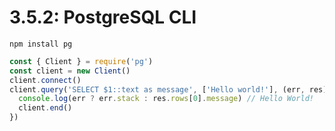 # 3.5.2: PostgreSQL CLI

```text
npm install pg
```

```javascript
const { Client } = require('pg')
const client = new Client()
client.connect()
client.query('SELECT $1::text as message', ['Hello world!'], (err, res) => {
  console.log(err ? err.stack : res.rows[0].message) // Hello World!
  client.end()
})
```

